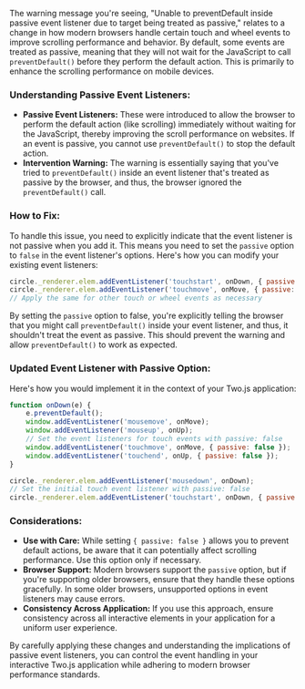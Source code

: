 The warning message you're seeing, "Unable to preventDefault inside passive event listener due to target being treated as passive," relates to a change in how modern browsers handle certain touch and wheel events to improve scrolling performance and behavior. By default, some events are treated as passive, meaning that they will not wait for the JavaScript to call `preventDefault()` before they perform the default action. This is primarily to enhance the scrolling performance on mobile devices.

### Understanding Passive Event Listeners:

- **Passive Event Listeners:** These were introduced to allow the browser to perform the default action (like scrolling) immediately without waiting for the JavaScript, thereby improving the scroll performance on websites. If an event is passive, you cannot use `preventDefault()` to stop the default action.
- **Intervention Warning:** The warning is essentially saying that you've tried to `preventDefault()` inside an event listener that's treated as passive by the browser, and thus, the browser ignored the `preventDefault()` call.

### How to Fix:

To handle this issue, you need to explicitly indicate that the event listener is not passive when you add it. This means you need to set the `passive` option to `false` in the event listener's options. Here's how you can modify your existing event listeners:

```javascript
circle._renderer.elem.addEventListener('touchstart', onDown, { passive: false });
circle._renderer.elem.addEventListener('touchmove', onMove, { passive: false });
// Apply the same for other touch or wheel events as necessary
```

By setting the `passive` option to false, you're explicitly telling the browser that you might call `preventDefault()` inside your event listener, and thus, it shouldn't treat the event as passive. This should prevent the warning and allow `preventDefault()` to work as expected.

### Updated Event Listener with Passive Option:

Here's how you would implement it in the context of your Two.js application:

```javascript
function onDown(e) {
    e.preventDefault();
    window.addEventListener('mousemove', onMove);
    window.addEventListener('mouseup', onUp);
    // Set the event listeners for touch events with passive: false
    window.addEventListener('touchmove', onMove, { passive: false });
    window.addEventListener('touchend', onUp, { passive: false });
}

circle._renderer.elem.addEventListener('mousedown', onDown);
// Set the initial touch event listener with passive: false
circle._renderer.elem.addEventListener('touchstart', onDown, { passive: false });
```

### Considerations:

- **Use with Care:** While setting `{ passive: false }` allows you to prevent default actions, be aware that it can potentially affect scrolling performance. Use this option only if necessary.
- **Browser Support:** Modern browsers support the `passive` option, but if you're supporting older browsers, ensure that they handle these options gracefully. In some older browsers, unsupported options in event listeners may cause errors.
- **Consistency Across Application:** If you use this approach, ensure consistency across all interactive elements in your application for a uniform user experience.

By carefully applying these changes and understanding the implications of passive event listeners, you can control the event handling in your interactive Two.js application while adhering to modern browser performance standards.